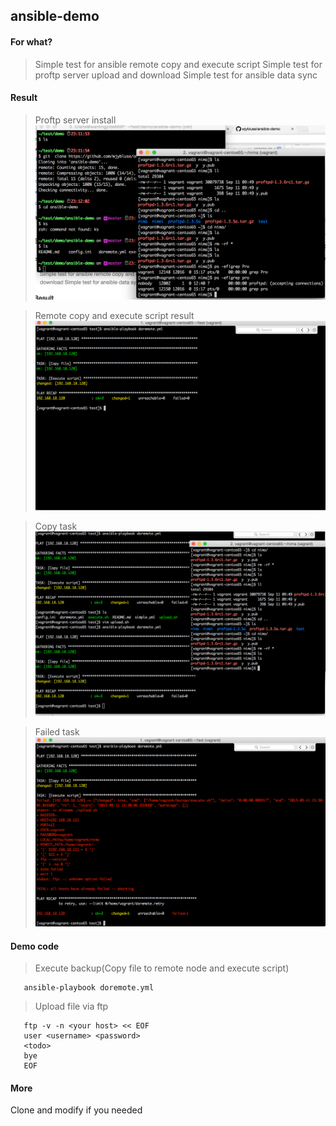 
## ansible-demo
#### For what?
> Simple test for ansible remote copy and execute script
> Simple test for proftp server upload and download
> Simple test for ansible data sync

#### Result
> Proftp server install
![proftp install and start](/proftp.png)

> Remote copy and execute script result
![Remote copy and execute script](/ansible-task.png)

> Copy task
![copy the remote file](copy.png)

> Failed task
![Failed task](/failed.png)
#### Demo code
> Execute backup(Copy file to remote node and execute script)
```shell
   ansible-playbook doremote.yml
```

> Upload file via ftp
```shell
   ftp -v -n <your host> << EOF
   user <username> <password>
   <todo>
   bye
   EOF
```

#### More
Clone and modify if you needed
